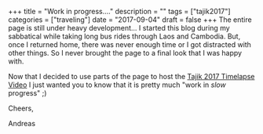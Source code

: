 +++
title = "Work in progress...."
description = ""
tags = ["tajik2017"]
categories = ["traveling"]
date = "2017-09-04"
draft = false
+++
The entire page is still under heavy development... 
I started this blog during my sabbatical while taking long bus rides through Laos and Cambodia. But, once I returned home, there was never enough time or I got distracted with other things. So I never brought the page to a final look that I was happy with. 

Now that I decided to use parts of the page to host the <a href='{{< relref "page/tr2017.md" >}}'>Tajik 2017 Timelapse Video</a> I just wanted you to know that it is pretty much "work in _slow_ progress" ;)

Cheers,

Andreas
